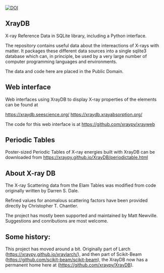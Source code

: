 [![DOI](https://zenodo.org/badge/205441660.svg)](https://zenodo.org/badge/latestdoi/205441660)


## XrayDB

X-ray Reference Data in SQLite library, including a Python interface.

The repository contains useful data about the intereactions of X-rays with
matter.  It packages these different data sources into a single sqlite3
database which can, in principle, be used by a very large number of
computer programming languages and environments.

The data and code here are placed in the Public Domain.

## Web interface

Web interfaces using XrayDB to display X-ray properties of the elements can be
found at

   https://xraydb.seescience.org/
   https://xraydb.xrayabsorption.org/

The code for this web interface is at https://github.com/xraypy/xrayweb

## Periodic Tables

Poster-sized Periodic Tables of X-ray energies built with XrayDB can be
downloaded from https://xraypy.github.io/XrayDB/periodictable.html

## About X-ray DB

The X-ray Scattering data from the Elam Tables was modified from code
originally written by Darren S. Dale.

Refined values for anomalous scattering factors have been provided directly
by Christopher T. Chantler.

The project has mostly been supported and maintained by Matt Newville.
Suggestions and conributions are most welcome.

Some history:
-------------

This project has moved around a bit.  Originally part of Larch
(https://xraypy.github.io/xraylarch/), and then
part of Scikit-Beam (https://github.com/scikit-beam/scikit-beam), the
XrayDB now has a permanent home here at (https://github.com/xraypy/XrayDB).
